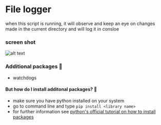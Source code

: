 # File logger
when this script is running, it will observe and keep an eye on changes made in the current directory and will log it in consloe

### screen shot
![alt text](https://github.com/Arsenic-ATG/python-automations/blob/master/file%20logger/screenshot/Screenshot%202020-07-08%20at%201.25.44%20PM.png?raw=true)

### Additional packages 📝
- watchdogs

#### But how do I install additonal packages? 🤨
- make sure you have python installed on your system
- go to command line and type ```pip install <library name>```
- for further information see [python's official tutorial on how to install packages](https://packaging.python.org/tutorials/installing-packages/)

